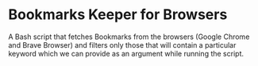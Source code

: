 # Bookmarks Keeper for Browsers
A Bash script that fetches Bookmarks from the browsers (Google Chrome and Brave Browser) and filters only those that will contain a particular keyword which we can provide as an argument while running the script. 
